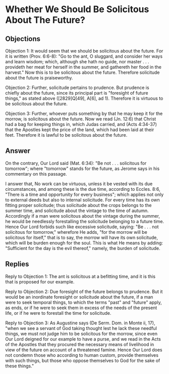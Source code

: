 # Whether We Should Be Solicitous About The Future?

## Objections

Objection 1: It would seem that we should be solicitous about the future. For it is written (Prov. 6:6-8): "Go to the ant, O sluggard, and consider her ways and learn wisdom; which, although she hath no guide, nor master . . . provideth her meat for herself in the summer, and gathereth her food in the harvest." Now this is to be solicitous about the future. Therefore solicitude about the future is praiseworthy.

Objection 2: Further, solicitude pertains to prudence. But prudence is chiefly about the future, since its principal part is "foresight of future things," as stated above ([2829]Q[49], A[6], ad 1). Therefore it is virtuous to be solicitous about the future.

Objection 3: Further, whoever puts something by that he may keep it for the morrow, is solicitous about the future. Now we read (Jn. 12:6) that Christ had a bag for keeping things in, which Judas carried, and (Acts 4:34-37) that the Apostles kept the price of the land, which had been laid at their feet. Therefore it is lawful to be solicitous about the future.

## Answer

On the contrary, Our Lord said (Mat. 6:34): "Be not . . . solicitous for tomorrow"; where "tomorrow" stands for the future, as Jerome says in his commentary on this passage.

I answer that, No work can be virtuous, unless it be vested with its due circumstances, and among these is the due time, according to Eccles. 8:6, "There is a time and opportunity for every business"; which applies not only to external deeds but also to internal solicitude. For every time has its own fitting proper solicitude; thus solicitude about the crops belongs to the summer time, and solicitude about the vintage to the time of autumn. Accordingly if a man were solicitous about the vintage during the summer, he would be needlessly forestalling the solicitude belonging to a future time. Hence Our Lord forbids such like excessive solicitude, saying: "Be . . . not solicitous for tomorrow," wherefore He adds, "for the morrow will be solicitous for itself," that is to say, the morrow will have its own solicitude, which will be burden enough for the soul. This is what He means by adding: "Sufficient for the day is the evil thereof," namely, the burden of solicitude.

## Replies

Reply to Objection 1: The ant is solicitous at a befitting time, and it is this that is proposed for our example.

Reply to Objection 2: Due foresight of the future belongs to prudence. But it would be an inordinate foresight or solicitude about the future, if a man were to seek temporal things, to which the terms "past" and "future" apply, as ends, or if he were to seek them in excess of the needs of the present life, or if he were to forestall the time for solicitude.

Reply to Objection 3: As Augustine says (De Serm. Dom. in Monte ii, 17), "when we see a servant of God taking thought lest he lack these needful things, we must not judge him to be solicitous for the morrow, since even Our Lord deigned for our example to have a purse, and we read in the Acts of the Apostles that they procured the necessary means of livelihood in view of the future on account of a threatened famine. Hence Our Lord does not condemn those who according to human custom, provide themselves with such things, but those who oppose themselves to God for the sake of these things."